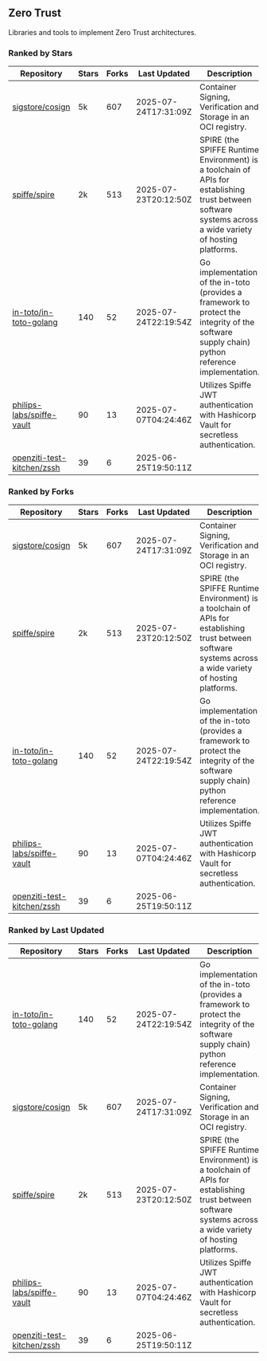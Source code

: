## Zero Trust

Libraries and tools to implement Zero Trust architectures.

### Ranked by Stars

| Repository | Stars | Forks | Last Updated | Description | 
|------------|-------|-------|--------------|-------------|
| [sigstore/cosign](https://github.com/sigstore/cosign) | 5k | 607 | 2025-07-24T17:31:09Z |  Container Signing, Verification and Storage in an OCI registry. |
| [spiffe/spire](https://github.com/spiffe/spire) | 2k | 513 | 2025-07-23T20:12:50Z |  SPIRE (the SPIFFE Runtime Environment) is a toolchain of APIs for establishing trust between software systems across a wide variety of hosting platforms. |
| [in-toto/in-toto-golang](https://github.com/in-toto/in-toto-golang) | 140 | 52 | 2025-07-24T22:19:54Z |  Go implementation of the in-toto (provides a framework to protect the integrity of the software supply chain) python reference implementation. |
| [philips-labs/spiffe-vault](https://github.com/philips-labs/spiffe-vault) | 90 | 13 | 2025-07-07T04:24:46Z |  Utilizes Spiffe JWT authentication with Hashicorp Vault for secretless authentication. |
| [openziti-test-kitchen/zssh](https://github.com/openziti-test-kitchen/zssh) | 39 | 6 | 2025-06-25T19:50:11Z |  |

### Ranked by Forks

| Repository | Stars | Forks | Last Updated | Description | 
|------------|-------|-------|--------------|-------------|
| [sigstore/cosign](https://github.com/sigstore/cosign) | 5k | 607 | 2025-07-24T17:31:09Z |  Container Signing, Verification and Storage in an OCI registry. |
| [spiffe/spire](https://github.com/spiffe/spire) | 2k | 513 | 2025-07-23T20:12:50Z |  SPIRE (the SPIFFE Runtime Environment) is a toolchain of APIs for establishing trust between software systems across a wide variety of hosting platforms. |
| [in-toto/in-toto-golang](https://github.com/in-toto/in-toto-golang) | 140 | 52 | 2025-07-24T22:19:54Z |  Go implementation of the in-toto (provides a framework to protect the integrity of the software supply chain) python reference implementation. |
| [philips-labs/spiffe-vault](https://github.com/philips-labs/spiffe-vault) | 90 | 13 | 2025-07-07T04:24:46Z |  Utilizes Spiffe JWT authentication with Hashicorp Vault for secretless authentication. |
| [openziti-test-kitchen/zssh](https://github.com/openziti-test-kitchen/zssh) | 39 | 6 | 2025-06-25T19:50:11Z |  |

### Ranked by Last Updated

| Repository | Stars | Forks | Last Updated | Description | 
|------------|-------|-------|--------------|-------------|
| [in-toto/in-toto-golang](https://github.com/in-toto/in-toto-golang) | 140 | 52 | 2025-07-24T22:19:54Z |  Go implementation of the in-toto (provides a framework to protect the integrity of the software supply chain) python reference implementation. |
| [sigstore/cosign](https://github.com/sigstore/cosign) | 5k | 607 | 2025-07-24T17:31:09Z |  Container Signing, Verification and Storage in an OCI registry. |
| [spiffe/spire](https://github.com/spiffe/spire) | 2k | 513 | 2025-07-23T20:12:50Z |  SPIRE (the SPIFFE Runtime Environment) is a toolchain of APIs for establishing trust between software systems across a wide variety of hosting platforms. |
| [philips-labs/spiffe-vault](https://github.com/philips-labs/spiffe-vault) | 90 | 13 | 2025-07-07T04:24:46Z |  Utilizes Spiffe JWT authentication with Hashicorp Vault for secretless authentication. |
| [openziti-test-kitchen/zssh](https://github.com/openziti-test-kitchen/zssh) | 39 | 6 | 2025-06-25T19:50:11Z |  |

